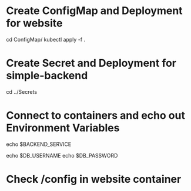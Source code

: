# Create ConfigMap and Deployment for website
cd ConfigMap/
kubectl apply -f .

# Create Secret and Deployment for simple-backend
cd ../Secrets

# Connect to containers and echo out Environment Variables
echo $BACKEND_SERVICE

echo $DB_USERNAME
echo $DB_PASSWORD

# Check /config in website container
